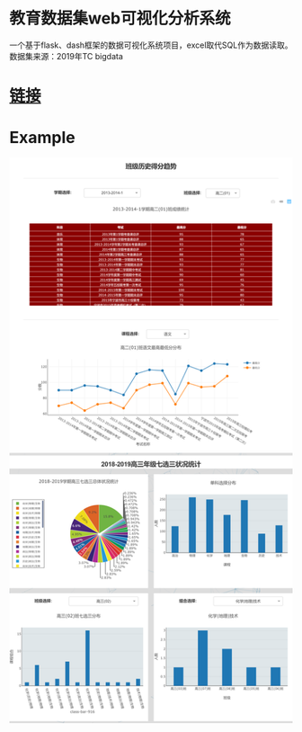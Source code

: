 # 教育数据集web可视化分析系统
一个基于flask、dash框架的数据可视化系统项目，excel取代SQL作为数据读取。
数据集来源：2019年TC bigdata

# [链接](http://1.117.207.61:8082/)


# Example
![Image](https://github.com/yujunhuics/gzu_data_visual/blob/main/example.png)
